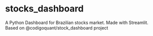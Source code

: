 # stocks_dashboard
A Python Dashboard for Brazilian stocks market. Made with Streamlit. Based on @codigoquant/stock_dashboard project
